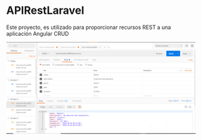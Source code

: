 # APIRestLaravel
Este proyecto, es utilizado para proporcionar recursos REST a una aplicación Angular CRUD

![imagen de entrada](https://github.com/DNimdis/APIRestLaravel/blob/master/public/img/imgWiki/Captura.PNG)
